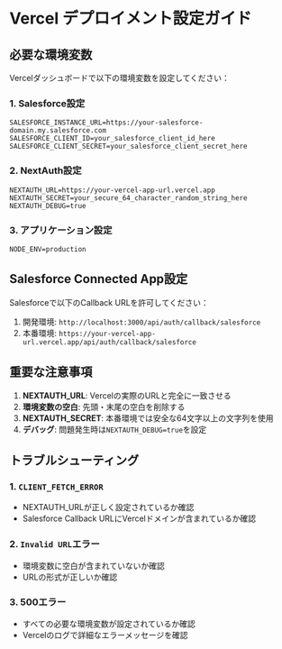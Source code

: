 # Vercel デプロイメント設定ガイド

## 必要な環境変数

Vercelダッシュボードで以下の環境変数を設定してください：

### 1. Salesforce設定
```
SALESFORCE_INSTANCE_URL=https://your-salesforce-domain.my.salesforce.com
SALESFORCE_CLIENT_ID=your_salesforce_client_id_here
SALESFORCE_CLIENT_SECRET=your_salesforce_client_secret_here
```

### 2. NextAuth設定
```
NEXTAUTH_URL=https://your-vercel-app-url.vercel.app
NEXTAUTH_SECRET=your_secure_64_character_random_string_here
NEXTAUTH_DEBUG=true
```

### 3. アプリケーション設定
```
NODE_ENV=production
```

## Salesforce Connected App設定

Salesforceで以下のCallback URLを許可してください：

1. 開発環境: `http://localhost:3000/api/auth/callback/salesforce`
2. 本番環境: `https://your-vercel-app-url.vercel.app/api/auth/callback/salesforce`

## 重要な注意事項

1. **NEXTAUTH_URL**: Vercelの実際のURLと完全に一致させる
2. **環境変数の空白**: 先頭・末尾の空白を削除する
3. **NEXTAUTH_SECRET**: 本番環境では安全な64文字以上の文字列を使用
4. **デバッグ**: 問題発生時は`NEXTAUTH_DEBUG=true`を設定

## トラブルシューティング

### 1. `CLIENT_FETCH_ERROR`
- NEXTAUTH_URLが正しく設定されているか確認
- Salesforce Callback URLにVercelドメインが含まれているか確認

### 2. `Invalid URL`エラー
- 環境変数に空白が含まれていないか確認
- URLの形式が正しいか確認

### 3. 500エラー
- すべての必要な環境変数が設定されているか確認
- Vercelのログで詳細なエラーメッセージを確認
